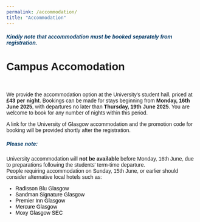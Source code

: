 ```yaml
---
permalink: /accommodation/
title: "Accommodation"
---
```


<html>
<meta name="viewport" content="width=device-width, initial-scale=1"> 
<head>
<style>
body {
  font-family: sans-serif;
}
a:link {
  color:  black;
  background-color: transparent;
  text-decoration: none;
}
a:visited {
  color: black;
  background-color: #F0F8FF;
  text-decoration: none;
}
a:hover {
  color: #003865;
  background-color: #F0F8FF;
  text-decoration: underline;
}
a:active {
  color: #003865;
  background-color: #F8F8FF;
  text-decoration: underline;
}
</style>
</head>
<body>
<h5 style="color:#003865; font-family: sans-serif;">Kindly note that accommodation must be booked separately from registration.</h5>
<div class="image-container">
    <h1>Campus Accomodation</h1></div>
</div>
<br>
<p>
  We provide the accommodation option at the University's student hall, priced at <strong>£43 per night</strong>. Bookings can be made for stays beginning from <strong>Monday, 16th June 2025</strong>, with departures no later than <strong>Thursday, 19th June 2025</strong>. You are welcome to book for any number of nights within this period.
</p>

<p>
  A link for the University of Glasgow accommodation and the promotion code for booking will be provided shortly after the registration.
</p>

<h5 style="color:#003865; font-family:sans-serif;">Please note:</h5>
<p>
  University accommodation will <strong>not be available</strong> before Monday, 16th June, due to preparations following the students' term-time departure.<br>
  People requiring accommodation on Sunday, 15th June, or earlier should consider alternative local hotels such as:
</p>

<ul>
  <li><a href="https://www.radissonhotels.com/en-us/hotels/radisson-blu-glasgow?msockid=0daa796588e869933e696d8e89d868bb">Radisson Blu Glasgow</a></li>
  <li><a href="https://www.sandmansignature.co.uk/glasgow">Sandman Signature Glasgow</a></li>
  <li><a href="https://www.premierinn.com/gb/en/hotels/scotland/strathclyde/glasgow.html">Premier Inn Glasgow</a></li>
  <li><a href="https://www.mercureglasgow.co.uk/">Mercure Glasgow</a></li>
  <li><a href="https://www.marriott.com/en-us/hotels/glaos-moxy-glasgow-sec/overview/">Moxy Glasgow SEC</a></li>
</ul>
 
</body>
